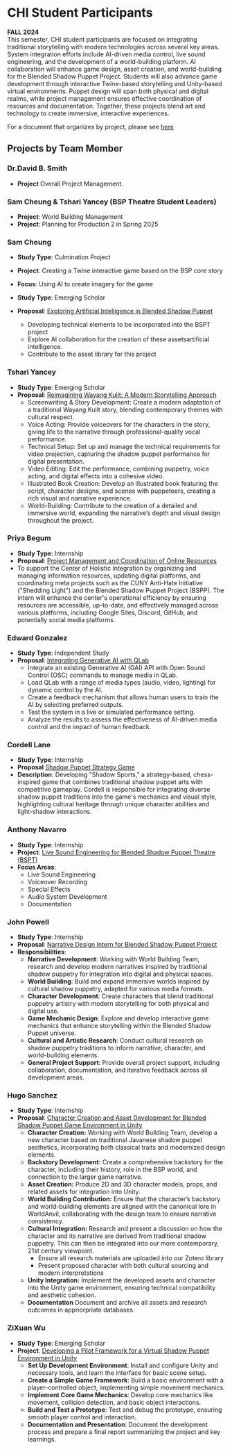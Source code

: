 # CHI Student Participants  
**FALL 2024**  
This semester, CHI student participants are focused on integrating traditional storytelling with modern technologies across several key areas. System integration efforts include AI-driven media control, live sound engineering, and the development of a world-building platform. AI collaboration will enhance game design, asset creation, and world-building for the Blended Shadow Puppet Project. Students will also advance game development through interactive Twine-based storytelling and Unity-based virtual environments. Puppet design will span both physical and digital realms, while project management ensures effective coordination of resources and documentation. Together, these projects blend art and technology to create immersive, interactive experiences.

For a document that organizes by project, please see [here](https://github.com/CHI-CityTech/Blended-Shadow-Puppet/blob/main/Project-Activity-2024-Fall.md)

## Projects by Team Member  

### Dr.David B. Smith
- **Project** Overall Project Management.

### Sam Cheung & Tshari Yancey (BSP Theatre Student Leaders)  
- **Project**: World Building Management
- **Project**: Planning for Production 2 in Spring 2025

### Sam Cheung  
- **Study Type**: Culmination Project  
- **Project**: Creating a Twine interactive game based on the BSP core story  
- **Focus**: Using AI to create imagery for the game  

- **Study Type**: Emerging Scholar  
- **Proposal**: [Exploring Artificial Intelligence in Blended Shadow Puppet](https://www.dropbox.com/scl/fi/idemrtr2im9w5b7wpkqgj/Cheung-Sam-ESP-Proposal-2024-Fall.docx?rlkey=f92lyxdu4ipeugnn492p38734&st=7unacdf0&dl=0)
  - Developing technical elements to be incorporated into the BSPT project
  - Explore AI collaboration for the creation of these assetsartificial intelligence.
  - Contribute to the asset library for this project

### Tshari Yancey  
- **Study Type**: Emerging Scholar
- **Proposal**: [Reimagining Wayang Kulit: A Modern Storytelling Approach](https://docs.google.com/document/d/1rmCygzSqFIW71gwrwRgOOHxS-eqSIdOP1MMM0oZSp9o/edit?usp=sharing)
  - Screenwriting & Story Development: Create a modern adaptation of a traditional Wayang Kulit story, blending contemporary themes with cultural respect.
  - Voice Acting: Provide voiceovers for the characters in the story, giving life to the narrative through professional-quality vocal performance.
  - Technical Setup: Set up and manage the technical requirements for video projection, capturing the shadow puppet performance for digital presentation.
  - Video Editing: Edit the performance, combining puppetry, voice acting, and digital effects into a cohesive video.
  - Illustrated Book Creation: Develop an illustrated book featuring the script, character designs, and scenes with puppeteers, creating a rich visual and narrative experience.
  - World-Building: Contribute to the creation of a detailed and immersive world, expanding the narrative’s depth and visual design throughout the project.
    
### Priya Begum  
- **Study Type**: Internship  
- **Proposal**: [Project Management and Coordination of Online Resources](https://docs.google.com/document/d/1-zqDTzT1-qFCXH0JD6zMqpXDfrvb6A2uWM_DEsm3pNE/edit?)
- To support the Center of Holistic Integration by organizing and managing information resources, updating digital platforms, and coordinating meta projects such as the CUNY Anti-Hate Initiative ("Shedding Light") and the Blended Shadow Puppet Project (BSPP). The intern will enhance the center's operational efficiency by ensuring resources are accessible, up-to-date, and effectively managed across various platforms, including Google Sites, Discord, GitHub, and potentially social media platforms.

### Edward Gonzalez  
- **Study Type**: Independent Study  
- **Proposal**: [Integrating Generative AI with QLab](https://www.dropbox.com/scl/fi/nmf8zk917xw15bzds1um0/Independent-Study-Edward-Gonzalez-Fall-2024-Research-Proposal_-Integrating-Generative-AI-with-QLab-Using-Open-Sound-Control-OSC.pdf)
  - Integrate an existing Generative AI (GAI) API with Open Sound Control (OSC) commands to manage media in QLab.
  - Load QLab with a range of media types (audio, video, lighting) for dynamic control by the AI.
  - Create a feedback mechanism that allows human users to train the AI by selecting preferred outputs.
  - Test the system in a live or simulated performance setting.
  - Analyze the results to assess the effectiveness of AI-driven media control and the impact of human feedback.

### Cordell Lane
- **Study Type**: Internship
- **Proposal** [Shadow Puppet Strategy Game](https://docs.google.com/document/d/1KMcemlM-vzy8oATSCqrzTkN6EAig6rs2sS6dIXw52iw/edit?usp=sharing)
- **Description**: Developing "Shadow Sports," a strategy-based, chess-inspired game that combines traditional shadow puppet arts with competitive gameplay. Cordell is responsible for integrating diverse shadow puppet traditions into the game's mechanics and visual style, highlighting cultural heritage through unique character abilities and light-shadow interactions.  
  
### Anthony Navarro  
- **Study Type**: Internship  
- **Project**: [Live Sound Engineering for Blended Shadow Puppet Theatre (BSPT)](https://docs.google.com/document/d/1pVfn8B1TqrQNmJ44UVW2rspqUWiWgy9w2FmLZ3M84Ps/edit?usp=sharing)  
- **Focus Areas**:  
  - Live Sound Engineering  
  - Voiceover Recording  
  - Special Effects  
  - Audio System Development  
  - Documentation  

### John Powell  
- **Study Type**: Internship  
- **Proposal**: [Narrative Design Intern for Blended Shadow Puppet Project](https://docs.google.com/document/d/1pVfn8B1TqrQNmJ44UVW2rspqUWiWgy9w2FmLZ3M84Ps/edit?usp=sharing)  
- **Responsibilities**:  
  - **Narrative Development**: Working with World Building Team, research and develop modern narratives inspired by traditional shadow puppetry for integration into digital and physical spaces.
  - **World Building**: Build and expand immersive worlds inspired by cultural shadow puppetry, adapted for various media formats.
  - **Character Development**: Create characters that blend traditional puppetry artistry with modern storytelling for both physical and digital use.
  - **Game Mechanic Design**: Explore and develop interactive game mechanics that enhance storytelling within the Blended Shadow Puppet universe.
  - **Cultural and Artistic Research**: Conduct cultural research on shadow puppetry traditions to inform narrative, character, and world-building elements.
  - **General Project Support**: Provide overall project support, including collaboration, documentation, and iterative feedback across all development areas.

### Hugo Sanchez  
- **Study Type**: Internship  
- **Proposal**: [Character Creation and Asset Development for Blended Shadow Puppet Game Environment in Unity](https://docs.google.com/document/d/1D0gLshPyi1vUYD-bbPJFFzqs0kgrPUw-iIuQubf28-I/edit?usp=sharing)
  - **Character Creation:** Working with World Building Team, develop a new character based on traditional Javanese shadow puppet aesthetics, incorporating both classical traits and modernized design elements.
  - **Backstory Development:** Create a comprehensive backstory for the character, including their history, role in the BSP world, and connection to the larger game narrative.
  - **Asset Creation:** Produce 2D and 3D character models, props, and related assets for integration into Unity.
  - **World Building Contribution:** Ensure that the character’s backstory and world-building elements are aligned with the canonical lore in WorldAnvil, collaborating with the design team to ensure narrative consistency.
  - **Cultural Integration:** Research and present a discussion on how the character and its narrative are derived from traditional shadow puppetry. This can then be integrated into our more contemporary, 21st century viewpoint.
    - Ensure all research materials are uploaded into our Zotero library
    - Present proposed character with both cultural sourcing and modern interpretations
  - **Unity Integration:** Implement the developed assets and character into the Unity game environment, ensuring technical compatibility and aesthetic cohesion.
  - **Documentation** Document and archive all assets and research outcomes in appriorpriate databases.

### ZiXuan Wu  
- **Study Type**: Emerging Scholar  
- **Project**: [Developing a Pilot Framework for a Virtual Shadow Puppet Environment in Unity](https://docs.google.com/document/d/1UoSoRh92cBWeNtSiAnUXcZU599Yx5aYTUMWtZclv-w4/edit?usp=sharing)
  - **Set Up Development Environment**: Install and configure Unity and necessary tools, and learn the interface for basic scene setup.
  - **Create a Simple Game Framework**: Build a basic environment with a player-controlled object, implementing simple movement mechanics.
  - **Implement Core Game Mechanics**: Develop core mechanics like movement, collision detection, and basic object interactions.
  - **Build and Test a Prototype**: Test and debug the prototype, ensuring smooth player control and interaction.
  - **Documentation and Presentation**: Document the development process and prepare a final report summarizing the project and key learnings.
